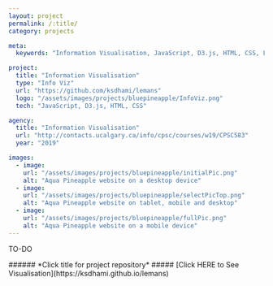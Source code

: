 ```yaml
---
layout: project
permalink: /:title/
category: projects

meta:
  keywords: "Information Visualisation, JavaScript, D3.js, HTML, CSS, Le Mans, 24 Hours, Endurance, Racing"

project:
  title: "Information Visualisation"
  type: "Info Viz"
  url: "https://github.com/ksdhami/lemans"
  logo: "/assets/images/projects/bluepineapple/InfoViz.png"
  tech: "JavaScript, D3.js, HTML, CSS"

agency:
  title: "Information Visualisation"
  url: "http://contacts.ucalgary.ca/info/cpsc/courses/w19/CPSC583"
  year: "2019"

images:
  - image:
    url: "/assets/images/projects/bluepineapple/initialPic.png"
    alt: "Aqua Pineapple website on a desktop device"
  - image:
    url: "/assets/images/projects/bluepineapple/selectPicTop.png"
    alt: "Aqua Pineapple website on tablet, mobile and desktop"
  - image:
    url: "/assets/images/projects/bluepineapple/fullPic.png"
    alt: "Aqua Pineapple website on a mobile device"
---
```

<p>TO-DO
<br>
</p>
###### *Click title for project repository*
##### [Click HERE to See Visualisation](https://ksdhami.github.io/lemans)